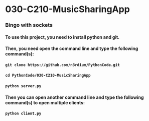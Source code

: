 # 030-C210-MusicSharingApp

### Bingo with sockets

#### To use this project, you need to install python and git.
#### Then, you need open the command line and type the following command(s):
#### `git clone https://github.com/n3rdium/PythonCode.git`
#### `cd PythonCode/030-C210-MusicSharingApp`
#### `python server.py`

#### Then you can open another command line and type the following command(s) to open multiple clients:
#### `python client.py`
